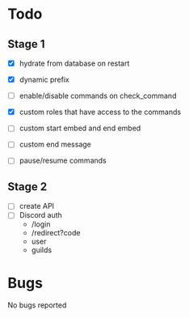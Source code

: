 # Todo

## Stage 1
- [X] hydrate from database on restart
- [X] dynamic prefix
- [ ] enable/disable commands on check_command
- [X] custom roles that have access to the commands
- [ ] custom start embed and end embed
- [ ] custom end message
- [ ] pause/resume commands


## Stage 2
- [ ] create API
- [ ] Discord auth
	- /login
	- /redirect?code
	- user
	- guilds


# Bugs
No bugs reported